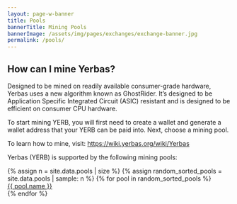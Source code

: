 ```yaml
---
layout: page-w-banner
title: Pools
bannerTitle: Mining Pools
bannerImage: /assets/img/pages/exchanges/exchange-banner.jpg
permalink: /pools/
---
```


<div class="page-content">
  <div class="wrapper mb-32 m-auto">
    <h2>How can I mine Yerbas?</h2>
    <p>Designed to be mined on readily available consumer-grade hardware, Yerbas uses a new algorithm known as GhostRider. It’s designed to be Application Specific Integrated Circuit (ASIC) resistant and is designed to be efficient on consumer CPU hardware.</p>
    <p>To start mining YERB, you will first need to create a wallet and generate a wallet address that your YERB can be paid into. Next, choose a mining pool.</p>
    <p>To learn how to mine, visit: <a href="https://wiki.yerbas.org/wiki/Yerbas" target="_blank" rel="noopener">https://wiki.yerbas.org/wiki/Yerbas</a></p>
    <p class="mb-8">Yerbas (YERB) is supported by the following mining pools:</p>
    <div class="flex flex-wrap">
      {% assign n = site.data.pools | size %}
      {% assign random_sorted_pools = site.data.pools | sample: n %}
      {% for pool in random_sorted_pools %}
      <div class="mb-2 px-2 sm:w-1/2 md:w-1/3 text-center">
        <div class="max-w-sm rounded overflow-hidden shadow-md hover:text-white">
          <span class="mb-0"><a class="btn btn-primary mx-2 mt-4 mb-3 px-20 py-3 font-medium text-base rounded hover:text-white" href="{{ pool.url }}" target="_blank">{{ pool.name }}</a></span>
        </div>
      </div>
      {% endfor %}
    </div>
  </div>
</div>

